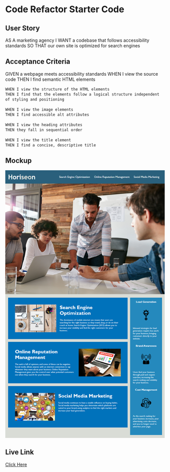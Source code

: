 # Code Refactor Starter Code

## User Story
AS A marketing agency
I WANT a codebase that follows accessibility standards
SO THAT our own site is optimized for search engines


## Acceptance Criteria

GIVEN a webpage meets accessibility standards
    WHEN I view the source code
    THEN I find semantic HTML elements

    WHEN I view the structure of the HTML elements
    THEN I find that the elements follow a logical structure independent of styling and positioning

    WHEN I view the image elements
    THEN I find accessible alt attributes

    WHEN I view the heading attributes
    THEN they fall in sequential order

    WHEN I view the title element
    THEN I find a concise, descriptive title

## Mockup
![Mockup Image](Develop/Mockup_Image.png)

## Live Link
[Click Here](https://dan13l80.github.io/urban-octo-telegram/)
